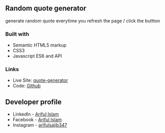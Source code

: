 ## Random quote generator
generate random quote everytime you refresh the page / click the buttton

### Built with
- Semantic HTML5 markup
- CSS3
- Javascript ES6 and API

### Links

- Live Site: [quote-generator](https://arifulsajib.github.io/random-quote-generator/)
- Code: [Github](https://github.com/arifulsajib/random-quote-generator)




## Developer profile

- LinkedIn - [Ariful Islam](https://www.linkedin.com/in/arifulsajib/)
- Facebook - [Ariful Islam](https://www.facebook.com/arifulsajib347/)
- Instagram - [arifulsajib347](https://www.instagram.com/arifulsajib347/)

